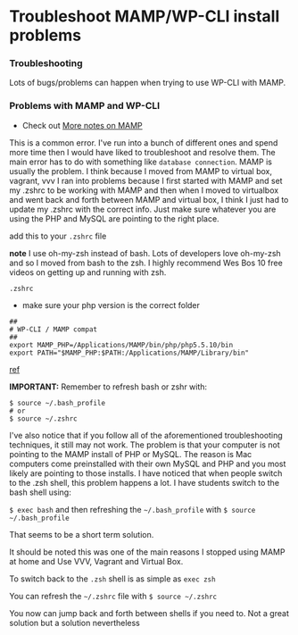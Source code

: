 # Troubleshoot MAMP/WP-CLI install problems

### Troubleshooting
Lots of bugs/problems can happen when trying to use WP-CLI with MAMP.

### Problems with MAMP and WP-CLI
* Check out [More notes on MAMP](mamp.md)

This is a common error. I've run into a bunch of different ones and spend more time then I would have liked to troubleshoot and resolve them. The main error has to do with something like `database connection`. MAMP is usually the problem. I think because I moved from MAMP to virtual box, vagrant, vvv I ran into problems because I first started with MAMP and set my .zshrc to be working with MAMP and then when I moved to virtualbox and went back and forth between MAMP and virtual box, I think I just had to update my .zshrc with the correct info. Just make sure whatever you are using the PHP and MySQL are pointing to the right place.

add this to your `.zshrc` file

**note** I use oh-my-zsh instead of bash. Lots of developers love oh-my-zsh and so I moved from bash to the zsh. I highly recommend Wes Bos 10 free videos on getting up and running with zsh.

`.zshrc`

* make sure your php version is the correct folder

```
##
# WP-CLI / MAMP compat
##
export MAMP_PHP=/Applications/MAMP/bin/php/php5.5.10/bin
export PATH="$MAMP_PHP:$PATH:/Applications/MAMP/Library/bin"
```

[ref](http://laurenpittenger.com/wpcli-error-establishing-database-connection-mamp/)

**IMPORTANT:** Remember to refresh bash or zshr with:
```
$ source ~/.bash_profile
# or
$ source ~/.zshrc 
```

I've also notice that if you follow all of the aforementioned troubleshooting techniques, it still may not work. The problem is that your computer is not pointing to the MAMP install of PHP or MySQL. The reason is Mac computers come preinstalled with their own MySQL and PHP and you most likely are pointing to those installs. I have noticed that when people switch to the .zsh shell, this problem happens a lot. I have students switch to the bash shell using:

`$ exec bash` and then refreshing the `~/.bash_profile` with `$ source ~/.bash_profile`

That seems to be a short term solution.

It should be noted this was one of the main reasons I stopped using MAMP at home and Use VVV, Vagrant and Virtual Box.

To switch back to the `.zsh` shell is as simple as `exec zsh`

You can refresh the `~/.zshrc` file with `$ source ~/.zshrc`

You now can jump back and forth between shells if you need to. Not a great solution but a solution nevertheless
